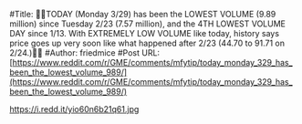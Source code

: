 #Title: 🚀🚀TODAY (Monday 3/29) has been the LOWEST VOLUME (9.89 million) since Tuesday 2/23 (7.57 million), and the 4TH LOWEST VOLUME DAY since 1/13. With EXTREMELY LOW VOLUME like today, history says price goes up very soon like what happened after 2/23 (44.70 to 91.71 on 2/24.)🚀🚀
#Author: friedmice
#Post URL: [https://www.reddit.com/r/GME/comments/mfytip/today_monday_329_has_been_the_lowest_volume_989/](https://www.reddit.com/r/GME/comments/mfytip/today_monday_329_has_been_the_lowest_volume_989/)


https://i.redd.it/yio60n6b21q61.jpg